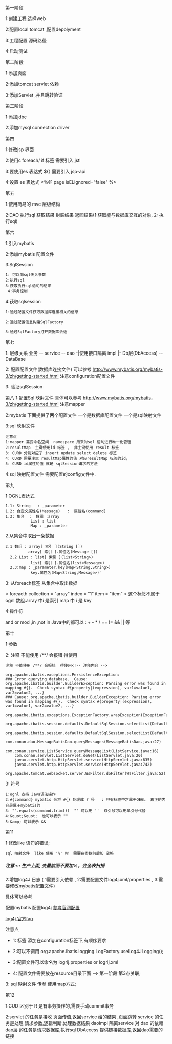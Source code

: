 
第一阶段

1:创建工程.选择web

2:配置local tomcat ,配置depolyment

3:工程配置 源码路径

4:启动测试

第二阶段

1:添加页面

2:添加tomcat servlet 依赖

3:添加Servlet ,并且跳转验证


第三阶段

1:添加jdbc

2:添加mysql connection driver


第四

1:修改jsp 界面

2:使用c foreach/ if 标签 需要引入 jstl

3:要使用es 表达式 ${}   需要引入 jsp-api

4:设置 es 表达式 <%@ page isELIgnored="false" %>

第五

1:使用简易的 mvc 层级结构

2:DAO 执行sql  获取结果  封装结果  返回结果(1:获取能与数据库交互的对象, 2: 执行sql)


第六

1:引入mybatis

2:添加mybatis 配置文件

3:SqlSession 
 
```
1: 可以向sql传入参数  
2:执行sql  
3:获取执行sql语句的结果 
 4:事务控制
```

4:获取sqlsession

    1:通过配置文件获取数据库连接相关的信息
    
    2:通过配置信息构建SqlFactory
    
    3:通过SqlFactory打开数据库会话

第七

1: 层级关系   业务 --  service  -- dao  -|使用接口隔离 impl |- Db层(DbAccess) -- DataBase

2: 配置配置文件(数据库连接文件)  可以参考 http://www.mybatis.org/mybatis-3/zh/getting-started.html  注意configuration配置文件

3: 验证sqlSession

第八
1:配置Sql 映射文件  具体可以参考 http://www.mybatis.org/mybatis-3/zh/getting-started.html  注意mapper

2:mybatis 下面提供了两个配置文件  一个是数据库配置文件  一个是sql映射文件

3:sql 映射文件

    注意点
    1:mapper 需要命名空间  namespace 用来对sql 语句进行唯一化管理
    2:resultMap  主键使用id 标签 ,  非主键使用 result 标签
    3: CURD 分别对应了 insert update select delete 标签
    4: CURD 需要注意 resultMap属性的值 对应resultMap 标签的id;
    5: CURD id属性的值 就是 sqlSession请求的方法
    
4:sql 映射配置文件 需要配置的config文件中.


第九

1:OGNL表达式

```
1.1: String   : _parameter
1.2: 自定义属性名(Message)   :  属性名(command)
1.3: 集合  :  数组 :array
           List : list
           Map : _parameter
```

2.从集合中取出一条数据

```
2.1 数组 : array[ 索引 ](String [])
          array[ 索引 ].属性名(Message [])
  2.2 List : list[ 索引 ](list<String>)
           list[ 索引 ].属性名(list<Message>)
  2.3:map : _parameter.key(Map<String,String>)
           key.属性名(Map<String,Message>)`

```


3: 从foreach标签 从集合中取出数据

< foreacth collection = "array" index = "1" item = "item" >  这个标签不属于ognl
数组.array 中i 是索引
map 中 i 是 key

4:操作符

and or mod ,in ,not in
Java中的都可以 : + - * /  == != && || 等

第十

1:参数

2: 注释 不能使用 /**/ 会报错  得使用<!-- 注释内容 -->
```$xslt
注释 不能使用 /**/ 会报错  得使用<!-- 注释内容 -->
```

```
org.apache.ibatis.exceptions.PersistenceException: 
### Error querying database.  Cause: org.apache.ibatis.builder.BuilderException: Parsing error was found in mapping #{}.  Check syntax #{property|(expression), var1=value1, var2=value2, ...} 
### Cause: org.apache.ibatis.builder.BuilderException: Parsing error was found in mapping #{}.  Check syntax #{property|(expression), var1=value1, var2=value2, ...} 
	org.apache.ibatis.exceptions.ExceptionFactory.wrapException(ExceptionFactory.java:30)
	org.apache.ibatis.session.defaults.DefaultSqlSession.selectList(DefaultSqlSession.java:150)
	org.apache.ibatis.session.defaults.DefaultSqlSession.selectList(DefaultSqlSession.java:141)
	com.conan.dao.MessageBatisDao.queryMessages(MessageBatisDao.java:27)
	com.conan.service.ListService.queryMessageList(ListService.java:16)
	com.conan.servlet.ListServlet.doGet(ListServlet.java:20)
	javax.servlet.http.HttpServlet.service(HttpServlet.java:635)
	javax.servlet.http.HttpServlet.service(HttpServlet.java:742)
	org.apache.tomcat.websocket.server.WsFilter.doFilter(WsFilter.java:52)
```
3:  符号

```
1:ognl 支持 Java语法操作
2:#{command} mybatis 会将 #{} 处理成 ? 号   : 只有标签中才属于OEGL  真正的内容是属于mybatis的
3: "".equals(command.trim())  "" 可以用 ''  双引号可以用单引号代替
4:&quot;&quot;  也可以表示 ""
5:&amp; 可以表示 &&

```

第11 

1:修改like 语句的错误;

    sql 映射文件  like 使用 '%' 时  需要在参数前后加 空格
    
   ##### 注意::::  生产上面, 变量前面不要加%，会全表扫描
   
2:增加log4J 日志 ( 1需要引入依赖 , 2:需要配置文件log4j.xml/properties , 3:需要修改mybatis配置文件)

具体可以参考 

配置mybatis 配置log4j  [参考官网配置](http://www.mybatis.org/mybatis-3/zh/logging.html)

[log4j 官方faq](http://logging.apache.org/log4j/1.2/faq.html#sysprops)

注意点

* 1:<setting> 标签 添加在configuration标签下,有顺序要求

* 2:可以不调用 org.apache.ibatis.logging.LogFactory.useLog4JLogging();

* 3:配置文件可以命名为  log4j.properties or log4j.xml

* 4: 配置文件需要放在resource目录下面  ==> 第一阶段 第3点关联;

3: sql 映射文件 传参 使用map方式;


第12
 
1:CUD 区别于 R  是有事务操作的,需要手动commit事务

2:servlet 的任务是接收 页面传值,返回service 给的结果 ,页面跳转
  service 的任务是处理 请求参数,逻辑判断,处理数据结果
  daoimpl  隔离service 对 dao 的依赖
  dao层    的任务是请求数据库,执行sql
  DbAccess 提供链接数据库,返回dao需要的链接
  








